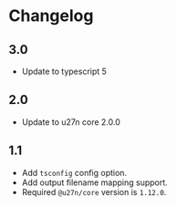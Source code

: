 # Changelog

## 3.0
+ Update to typescript 5

## 2.0
+ Update to u27n core 2.0.0

## 1.1
+ Add `tsconfig` config option.
+ Add output filename mapping support.
+ Required `@u27n/core` version is `1.12.0`.

